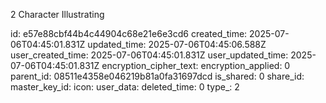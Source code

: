 2 Character Illustrating

id: e57e88cbf44b4c44904c68e21e6e3cd6
created_time: 2025-07-06T04:45:01.831Z
updated_time: 2025-07-06T04:45:06.588Z
user_created_time: 2025-07-06T04:45:01.831Z
user_updated_time: 2025-07-06T04:45:01.831Z
encryption_cipher_text: 
encryption_applied: 0
parent_id: 08511e4358e046219b81a0fa31697dcd
is_shared: 0
share_id: 
master_key_id: 
icon: 
user_data: 
deleted_time: 0
type_: 2